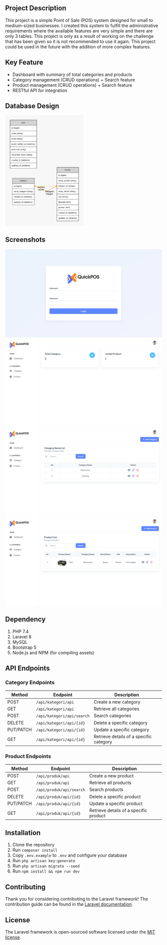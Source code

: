 ## Project Description

This project is a simple Point of Sale (POS) system designed for small to medium-sized businesses. I created this system to fulfill the administrative requirements where the available features are very simple and there are only 3 tables. This project is only as a result of working on the challenge that has been given so it is not recommended to use it again. This project could be used in the future with the addition of more complex features.

## Key Feature
- Dashboard with summary of total categories and products
- Category management (CRUD operations) + Search feature
- Product management (CRUD operations) + Search feature
- RESTful API for integration

## Database Design
<img src="Graphviz/graph.png" alt="Database Design" width="50%">

## Screenshots
<img src="Graphviz/Screenshot-apk/login.png" alt="Dashboard">
<img src="Graphviz/Screenshot-apk/dashboard.png" alt="Dashboard">
<img src="Graphviz/Screenshot-apk/category.png" alt="Category">
<img src="Graphviz/Screenshot-apk/product.png" alt="Product">

## Dependency
1. PHP 7.4
2. Laravel 8
3. MySQL
4. Bootstrap 5
5. Node.js and NPM (for compiling assets)

## API Endpoints
### Category Endpoints

| Method      | Endpoint                   | Description                               |
|-------------|----------------------------|-------------------------------------------|
| POST        | `/api/kategori/api`        | Create a new category                     |
| GET         | `/api/kategori/api`        | Retrieve all categories                   |
| POST        | `/api/kategori/api/search` | Search categories                         |
| DELETE      | `/api/kategori/api/{id}`  | Delete a specific category                |
| PUT/PATCH   | `/api/kategori/api/{id}`  | Update a specific category                |
| GET         | `/api/kategori/api/{id}`  | Retrieve details of a specific category   |

### Product Endpoints

| Method      | Endpoint                  | Description                              |
|-------------|---------------------------|------------------------------------------|
| POST        | `/api/produk/api`         | Create a new product                     |
| GET         | `/api/produk/api`         | Retrieve all products                    |
| POST        | `/api/produk/api/search`  | Search products                          |
| DELETE      | `/api/produk/api/{id}`   | Delete a specific product                |
| PUT/PATCH   | `/api/produk/api/{id}`   | Update a specific product                |
| GET         | `/api/produk/api/{id}`   | Retrieve details of a specific product   |


## Installation

1. Clone the repository
2. Run `composer install`
3. Copy `.env.example` to `.env` and configure your database
4. Run `php artisan key:generate`
5. Run `php artisan migrate --seed`
6. Run `npm install && npm run dev`


## Contributing

Thank you for considering contributing to the Laravel framework! The contribution guide can be found in the [Laravel documentation](https://laravel.com/docs/contributions).

## License

The Laravel framework is open-sourced software licensed under the [MIT license](https://opensource.org/licenses/MIT).
